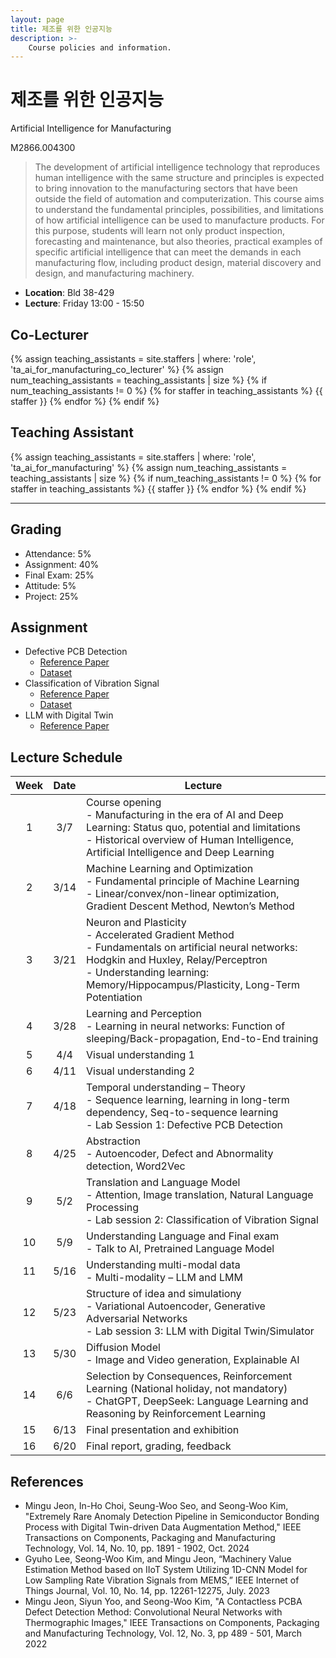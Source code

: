 ```yaml
---
layout: page
title: 제조를 위한 인공지능
description: >-
    Course policies and information.
---
```


# 제조를 위한 인공지능
Artificial Intelligence for Manufacturing

M2866.004300
> The development of artificial intelligence technology that reproduces human intelligence with the same structure and principles is expected to bring innovation to the manufacturing sectors that have been outside the field of automation and computerization. This course aims to understand the fundamental principles, possibilities, and limitations of how artificial intelligence can be used to manufacture products. For this purpose, students will learn not only product inspection, forecasting and maintenance, but also theories, practical examples of specific artificial intelligence that can meet the demands in each manufacturing flow, including product design, material discovery and design, and manufacturing machinery.

- __Location__: Bld 38-429
- __Lecture__: Friday 13:00 - 15:50
  


## Co-Lecturer
{% assign teaching_assistants = site.staffers | where: 'role', 'ta_ai_for_manufacturing_co_lecturer' %}
{% assign num_teaching_assistants = teaching_assistants | size %}
{% if num_teaching_assistants != 0 %}
{% for staffer in teaching_assistants %}
{{ staffer }}
{% endfor %}
{% endif %}
## Teaching Assistant
{% assign teaching_assistants = site.staffers | where: 'role', 'ta_ai_for_manufacturing' %}
{% assign num_teaching_assistants = teaching_assistants | size %}
{% if num_teaching_assistants != 0 %}
{% for staffer in teaching_assistants %}
{{ staffer }}
{% endfor %}
{% endif %}

---

## Grading
- Attendance: 5%
- Assignment: 40%
- Final Exam: 25%
- Attitude: 5%
- Project: 25%

## Assignment
- Defective PCB Detection
  - [Reference Paper](https://www.nature.com/articles/s41597-024-03656-8)    
  - [Dataset](https://figshare.com/articles/dataset/DsPCBSD_/24970329?file=44069552)
- Classification of Vibration Signal
  - [Reference Paper](https://ieeexplore.ieee.org/document/9078761)
  - [Dataset](https://engineering.case.edu/bearingdatacenter/download-data-file)
- LLM with Digital Twin
  - [Reference Paper](https://ieeexplore.ieee.org/document/10710900)


## Lecture Schedule

| Week | Date | Lecture | 
|:-------------------:|:-------------------:|-------------------------------------------------------------|
| 1	|3/7	|Course opening<br /> - Manufacturing in the era of AI and Deep Learning: Status quo, potential and limitations<br /> - Historical overview of Human Intelligence, Artificial Intelligence and Deep Learning
| 2|	3/14|	Machine Learning and Optimization<br /> - Fundamental principle of Machine Learning<br /> - Linear/convex/non-linear optimization, Gradient Descent Method, Newton’s Method	
| 3|	3/21|	Neuron and Plasticity<br /> - Accelerated Gradient Method<br /> - Fundamentals on artificial neural networks: Hodgkin and Huxley, Relay/Perceptron<br /> - Understanding learning: Memory/Hippocampus/Plasticity, Long-Term Potentiation
| 4|	3/28|	Learning and Perception<br /> - Learning in neural networks: Function of sleeping/Back-propagation, End-to-End training	
| 5|	4/4	|Visual understanding 1 
| 6|	4/11 |Visual understanding 2 
| 7|	4/18 |	Temporal understanding – Theory<br />- Sequence learning, learning in long-term dependency, Seq-to-sequence learning<br /> - Lab Session 1: Defective PCB Detection
| 8|	4/25 |	Abstraction<br /> - Autoencoder, Defect and Abnormality detection, Word2Vec
| 9|	5/2	|Translation and Language Model<br /> - Attention, Image translation, Natural Language Processing<br /> - Lab session 2: Classification of Vibration Signal 
| 10|	5/9 |Understanding Language and Final exam<br /> - Talk to AI, Pretrained Language Model
| 11|	5/16 |Understanding multi-modal data<br /> - Multi-modality – LLM and LMM
| 12|	5/23 |Structure of idea and simulationy<br /> - Variational Autoencoder, Generative Adversarial Networks<br /> - Lab session 3: LLM with Digital Twin/Simulator
| 13|	5/30 |Diffusion Model<br /> - Image and Video generation, Explainable AI 
| 14|	6/6 |Selection by Consequences, Reinforcement Learning (National holiday, not mandatory)<br /> - ChatGPT, DeepSeek: Language Learning and Reasoning by Reinforcement Learning
| 15|	6/13 |	Final presentation and exhibition
| 16|	6/20 |	Final report, grading, feedback

## References
- Mingu Jeon, In-Ho Choi, Seung-Woo Seo, and Seong-Woo Kim, "Extremely Rare Anomaly Detection Pipeline in Semiconductor Bonding Process with Digital Twin-driven Data Augmentation Method," IEEE Transactions on Components, Packaging and Manufacturing Technology, Vol. 14, No. 10, pp. 1891 - 1902, Oct. 2024
- Gyuho Lee, Seong-Woo Kim, and Mingu Jeon, “Machinery Value Estimation Method based on IIoT System Utilizing 1D-CNN Model for Low Sampling Rate Vibration Signals from MEMS,” IEEE Internet of Things Journal, Vol. 10, No. 14, pp. 12261-12275, July. 2023
- Mingu Jeon, Siyun Yoo, and Seong-Woo Kim, "A Contactless PCBA Defect Detection Method: Convolutional Neural Networks with Thermographic Images," IEEE Transactions on Components, Packaging and Manufacturing Technology, Vol. 12, No. 3, pp 489 - 501, March 2022
